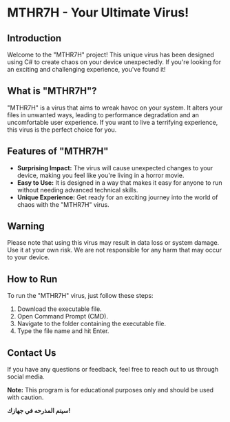 # MTHR7H - Your Ultimate Virus!

## Introduction

Welcome to the "MTHR7H" project! This unique virus has been designed using C# to create chaos on your device unexpectedly. If you're looking for an exciting and challenging experience, you've found it!

## What is "MTHR7H"?

"MTHR7H" is a virus that aims to wreak havoc on your system. It alters your files in unwanted ways, leading to performance degradation and an uncomfortable user experience. If you want to live a terrifying experience, this virus is the perfect choice for you.

## Features of "MTHR7H"

- **Surprising Impact:** The virus will cause unexpected changes to your device, making you feel like you're living in a horror movie.
- **Easy to Use:** It is designed in a way that makes it easy for anyone to run without needing advanced technical skills.
- **Unique Experience:** Get ready for an exciting journey into the world of chaos with the "MTHR7H" virus.

## Warning

Please note that using this virus may result in data loss or system damage. Use it at your own risk. We are not responsible for any harm that may occur to your device.

## How to Run

To run the "MTHR7H" virus, just follow these steps:

1. Download the executable file.
2. Open Command Prompt (CMD).
3. Navigate to the folder containing the executable file.
4. Type the file name and hit Enter.

## Contact Us

If you have any questions or feedback, feel free to reach out to us through social media.

**Note:** This program is for educational purposes only and should be used with caution.

**سيتم المذرحه في جهازك!**
